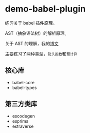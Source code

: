 # demo-babel-plugin

练习关于 babel 插件原理。

AST（抽象语法树）的解析原理。

关于 AST 的理解，我的[博文](https://www.coyeah.top/2019/03/08/%E6%B5%85%E8%B0%88%E5%AF%B9AST%E7%9A%84%E7%90%86%E8%A7%A3%E2%80%94%E2%80%94%E5%8A%A8%E6%89%8B%E5%86%99%E5%86%99Babel%E6%8F%92%E4%BB%B6/)

主要练习了两种类型，`箭头函数`和`预计算`

## 核心库

+ babel-core
+ babel-types

## 第三方类库

+ escodegen
+ esprima
+ estraverse
